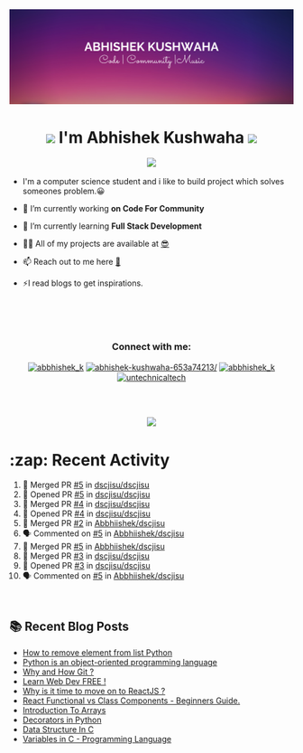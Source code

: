 <img src="./profileheader.png">

<h1 align="center"> <img src="https://c.tenor.com/HO7EBVsu04oAAAAi/pikachu-pokemon.gif" width="50"> I'm Abhishek Kushwaha <img src="https://cdn.discordapp.com/emojis/852778687958482944.gif?v=1" width="50"></h1>
<p align="center">
  <img src="https://readme-typing-svg.herokuapp.com?color=00FFFF&width=380&height=45&lines=UG+at+JIS+UNIVERSITY;GDSC+Lead+22;Discord+Bot+Developer;Full+Stack+Developer;Open-Source+Enthusiast;Nice+To+Meet+You+...;&center=true">
  </p>





- I'm a computer science student and i like to build project which solves someones problem.😀

- 🔭 I’m currently working **on Code For Community**

- 🌱 I’m currently learning **Full Stack Development**

- 👨‍💻 All of my projects are available at [😎](https://github.com/Abbhiishek)

- 📫 Reach out to me here **[📧](abhishekkushwaha1479@gmail.com)**

- ⚡I read blogs to get inspirations.

<br>
<br>
<br>

<h3  align="center">Connect with me:</h3>
<p  align="center">
<a href="https://twitter.com/abbhishek_k" target="blank"><img align="center" src="https://raw.githubusercontent.com/rahuldkjain/github-profile-readme-generator/master/src/images/icons/Social/twitter.svg" alt="abbhishek_k" height="30" width="40" /></a>
<a href="https://linkedin.com/in/abhishek-kushwaha-653a74213/" target="blank"><img align="center" src="https://raw.githubusercontent.com/rahuldkjain/github-profile-readme-generator/master/src/images/icons/Social/linked-in-alt.svg" alt="abhishek-kushwaha-653a74213/" height="30" width="40" /></a>
<a href="https://instagram.com/abbhishek_k" target="blank"><img align="center" src="https://raw.githubusercontent.com/rahuldkjain/github-profile-readme-generator/master/src/images/icons/Social/instagram.svg" alt="abbhishek_k" height="30" width="40" /></a>
<a href="https://www.youtube.com/c/UCDV_cwac9byivL5hvpU9mHQ" target="blank"><img align="center" src="https://raw.githubusercontent.com/rahuldkjain/github-profile-readme-generator/master/src/images/icons/Social/youtube.svg" alt="untechnicaltech" height="30" width="40" /></a>

</p>
<br>
<br>
<p align="center">

<img src="https://www.holopin.io/api/user/board?user=abbhiishek" >
<h1>:zap: Recent Activity</h1>

<!--START_SECTION:activity-->
1. 🎉 Merged PR [#5](https://github.com/dscjisu/dscjisu/pull/5) in [dscjisu/dscjisu](https://github.com/dscjisu/dscjisu)
2. 💪 Opened PR [#5](https://github.com/dscjisu/dscjisu/pull/5) in [dscjisu/dscjisu](https://github.com/dscjisu/dscjisu)
3. 🎉 Merged PR [#4](https://github.com/dscjisu/dscjisu/pull/4) in [dscjisu/dscjisu](https://github.com/dscjisu/dscjisu)
4. 💪 Opened PR [#4](https://github.com/dscjisu/dscjisu/pull/4) in [dscjisu/dscjisu](https://github.com/dscjisu/dscjisu)
5. 🎉 Merged PR [#2](https://github.com/Abbhiishek/dscjisu/pull/2) in [Abbhiishek/dscjisu](https://github.com/Abbhiishek/dscjisu)
6. 🗣 Commented on [#5](https://github.com/Abbhiishek/dscjisu/issues/5) in [Abbhiishek/dscjisu](https://github.com/Abbhiishek/dscjisu)
7. 🎉 Merged PR [#5](https://github.com/Abbhiishek/dscjisu/pull/5) in [Abbhiishek/dscjisu](https://github.com/Abbhiishek/dscjisu)
8. 🎉 Merged PR [#3](https://github.com/dscjisu/dscjisu/pull/3) in [dscjisu/dscjisu](https://github.com/dscjisu/dscjisu)
9. 💪 Opened PR [#3](https://github.com/dscjisu/dscjisu/pull/3) in [dscjisu/dscjisu](https://github.com/dscjisu/dscjisu)
10. 🗣 Commented on [#5](https://github.com/Abbhiishek/dscjisu/issues/5) in [Abbhiishek/dscjisu](https://github.com/Abbhiishek/dscjisu)
<!--END_SECTION:activity-->
</p>
<br>

  
## :books: Recent Blog Posts

<!-- BLOG-POST-LIST:START -->
- [How to remove element from list Python](https://dev.to/abbhiishek/how-to-remove-element-from-list-python-22d6)
- [Python is an object-oriented programming language](https://dev.to/abbhiishek/python-an-object-oriented-programming-language-2ob8)
- [Why and How Git ?](https://dev.to/abbhiishek/why-and-how-git--25cl)
- [Learn Web Dev FREE !](https://dev.to/abbhiishek/learn-web-dev-free--2pl9)
- [Why is it time to move on to ReactJS ?](https://dev.to/abbhiishek/why-is-it-time-to-move-on-to-reactjs--4na1)
- [React Functional vs Class Components - Beginners Guide.](https://dev.to/abbhiishek/react-functional-vs-class-components-beginners-guide-4ca3)
- [Introduction To Arrays](https://dev.to/abbhiishek/introduction-to-arrays-4d59)
- [Decorators in Python](https://dev.to/abbhiishek/decorators-in-python-cm7)
- [Data Structure In C](https://dev.to/abbhiishek/data-structure-in-c-126l)
- [Variables in C - Programming Language](https://dev.to/abbhiishek/variables-in-c-programming-language-54m9)
<!-- BLOG-POST-LIST:END -->
